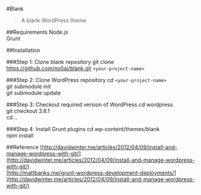 #Blank

>A blank WordPress theme

##Requirements
Node.js  
Grunt

##Installation

###Step 1: Clone blank repository
git clone https://github.com/no5aj/blank.git `<your-project-name>`

###Step 2: Clone WordPress repository
cd `<your-project-name>`  
git submodule init  
git submodule update

###Step 3: Checkout required version of WordPress
cd wordpress  
git checkout 3.8.1  
cd ..

###Step 4: Install Grunt plugins
cd wp-content/themes/blank  
npm install

##Reference
[http://davidwinter.me/articles/2012/04/09/install-and-manage-wordpress-with-git/](http://davidwinter.me/articles/2012/04/09/install-and-manage-wordpress-with-git/)  
[http://mattbanks.me/grunt-wordpress-development-deployments/](http://davidwinter.me/articles/2012/04/09/install-and-manage-wordpress-with-git/)